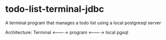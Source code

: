 # todo-list-terminal-jdbc

A terminal program that manages a todo list using a local postgresql server

Architecture: Terminal <----> program <----> local pgsql
